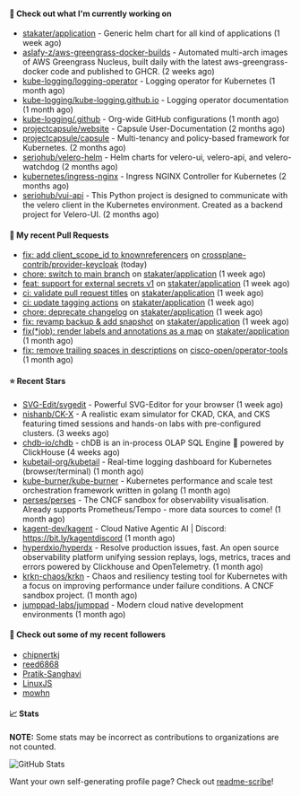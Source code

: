 #### 👷 Check out what I'm currently working on

- [stakater/application](https://github.com/stakater/application) - Generic helm chart for all kind of applications (1 week ago)
- [aslafy-z/aws-greengrass-docker-builds](https://github.com/aslafy-z/aws-greengrass-docker-builds) - Automated multi-arch images of AWS Greengrass Nucleus, built daily with the latest aws-greengrass-docker code and published to GHCR. (2 weeks ago)
- [kube-logging/logging-operator](https://github.com/kube-logging/logging-operator) - Logging operator for Kubernetes (1 month ago)
- [kube-logging/kube-logging.github.io](https://github.com/kube-logging/kube-logging.github.io) - Logging operator documentation (1 month ago)
- [kube-logging/.github](https://github.com/kube-logging/.github) - Org-wide GitHub configurations (1 month ago)
- [projectcapsule/website](https://github.com/projectcapsule/website) - Capsule User-Documentation (2 months ago)
- [projectcapsule/capsule](https://github.com/projectcapsule/capsule) - Multi-tenancy and policy-based framework for Kubernetes. (2 months ago)
- [seriohub/velero-helm](https://github.com/seriohub/velero-helm) - Helm charts for velero-ui, velero-api, and velero-watchdog (2 months ago)
- [kubernetes/ingress-nginx](https://github.com/kubernetes/ingress-nginx) - Ingress NGINX Controller for Kubernetes (2 months ago)
- [seriohub/vui-api](https://github.com/seriohub/vui-api) - This Python project is designed to communicate with the velero client in the Kubernetes environment. Created as a backend project for Velero-UI. (2 months ago)



#### 🔨 My recent Pull Requests

- [fix: add client_scope_id to knownreferencers](https://github.com/crossplane-contrib/provider-keycloak/pull/306) on [crossplane-contrib/provider-keycloak](https://github.com/crossplane-contrib/provider-keycloak) (today)
- [chore: switch to main branch](https://github.com/stakater/application/pull/392) on [stakater/application](https://github.com/stakater/application) (1 week ago)
- [feat: support for external secrets v1](https://github.com/stakater/application/pull/391) on [stakater/application](https://github.com/stakater/application) (1 week ago)
- [ci: validate pull request titles](https://github.com/stakater/application/pull/387) on [stakater/application](https://github.com/stakater/application) (1 week ago)
- [ci: update tagging actions](https://github.com/stakater/application/pull/386) on [stakater/application](https://github.com/stakater/application) (1 week ago)
- [chore: deprecate changelog](https://github.com/stakater/application/pull/384) on [stakater/application](https://github.com/stakater/application) (1 week ago)
- [fix: revamp backup &amp; add snapshot](https://github.com/stakater/application/pull/383) on [stakater/application](https://github.com/stakater/application) (1 week ago)
- [fix(*job): render labels and annotations as a map](https://github.com/stakater/application/pull/377) on [stakater/application](https://github.com/stakater/application) (1 month ago)
- [fix: remove trailing spaces in descriptions](https://github.com/cisco-open/operator-tools/pull/284) on [cisco-open/operator-tools](https://github.com/cisco-open/operator-tools) (1 month ago)

#### ⭐ Recent Stars

- [SVG-Edit/svgedit](https://github.com/SVG-Edit/svgedit) - Powerful SVG-Editor for your browser (1 week ago)
- [nishanb/CK-X](https://github.com/nishanb/CK-X) - A realistic exam simulator for CKAD, CKA, and CKS featuring timed sessions and hands-on labs with pre-configured clusters. (3 weeks ago)
- [chdb-io/chdb](https://github.com/chdb-io/chdb) - chDB is an in-process OLAP SQL Engine 🚀 powered by ClickHouse  (4 weeks ago)
- [kubetail-org/kubetail](https://github.com/kubetail-org/kubetail) - Real-time logging dashboard for Kubernetes (browser/terminal) (1 month ago)
- [kube-burner/kube-burner](https://github.com/kube-burner/kube-burner) - Kubernetes performance and scale test orchestration framework written in golang (1 month ago)
- [perses/perses](https://github.com/perses/perses) - The CNCF sandbox for observability visualisation. Already supports Prometheus/Tempo - more data sources to come! (1 month ago)
- [kagent-dev/kagent](https://github.com/kagent-dev/kagent) - Cloud Native Agentic AI | Discord: https://bit.ly/kagentdiscord (1 month ago)
- [hyperdxio/hyperdx](https://github.com/hyperdxio/hyperdx) - Resolve production issues, fast. An open source observability platform unifying session replays, logs, metrics, traces and errors powered by Clickhouse and OpenTelemetry. (1 month ago)
- [krkn-chaos/krkn](https://github.com/krkn-chaos/krkn) - Chaos and resiliency testing tool for Kubernetes with a focus on improving performance under failure conditions. A CNCF sandbox project. (1 month ago)
- [jumppad-labs/jumppad](https://github.com/jumppad-labs/jumppad) - Modern cloud native development environments (1 month ago)

#### 👯 Check out some of my recent followers

- [chipnertkj](https://github.com/chipnertkj)
- [reed6868](https://github.com/reed6868)
- [Pratik-Sanghavi](https://github.com/Pratik-Sanghavi)
- [LinuxJS](https://github.com/LinuxJS)
- [mowhn](https://github.com/mowhn)

#### 📈 Stats

**NOTE:** Some stats may be incorrect as contributions to organizations
are not counted.

![GitHub Stats](https://github-readme-stats.vercel.app/api?username=aslafy-z&count_private=false&theme=tokyonight&show_icons=true)

Want your own self-generating profile page? Check out [readme-scribe](https://github.com/muesli/readme-scribe)!

